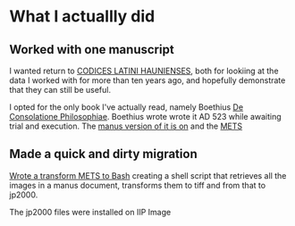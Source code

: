 # What I actuallly did

## Worked with one manuscript

I wanted return to [CODICES LATINI HAUNIENSES](http://www.kb.dk/en/nb/materialer/haandskrifter/HA/e-mss/clh.html), both for lookiing at the data I worked with for more than ten years ago, and hopefully demonstrate that they can still be useful.

I opted for the only book I've actually read, namely Boethius [De Consolatione Philosophiae](https://en.wikipedia.org/wiki/The_Consolation_of_Philosophy). Boethius wrote wrote it AD 523 while awaiting trial and execution. The [manus version of it is on](http://www.kb.dk/permalink/2006/manus/642/eng/) and the [METS](https://github.com/Det-Kongelige-Bibliotek/permalink-manus/blob/iiif_presentation/src/main/webapp/data/manus/642/metsfile.xml)

## Made a quick and dirty migration 

[Wrote a transform METS to Bash](https://github.com/Det-Kongelige-Bibliotek/permalink-manus/blob/iiif_presentation/sandbox/images/extract_img_info.xsl) creating a shell script that retrieves all the images in a 
manus document, transforms them to tiff and from that to jp2000.

The jp2000 files were installed on IIP Image

